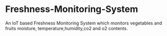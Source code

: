 # Freshness-Monitoring-System

An IoT based Freshness Monitoring System which monitors vegetables and fruits moisture, temperature,humidity,co2 and o2 contents.
